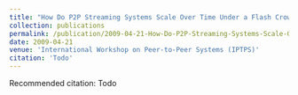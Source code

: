 ```yaml
---
title: "How Do P2P Streaming Systems Scale Over Time Under a Flash Crowd?"
collection: publications
permalink: /publication/2009-04-21-How-Do-P2P-Streaming-Systems-Scale-Over-Time-Under-a-Flash-Crowd
date: 2009-04-21
venue: 'International Workshop on Peer-to-Peer Systems (IPTPS)'
citation: 'Todo'
---
```

Recommended citation: Todo